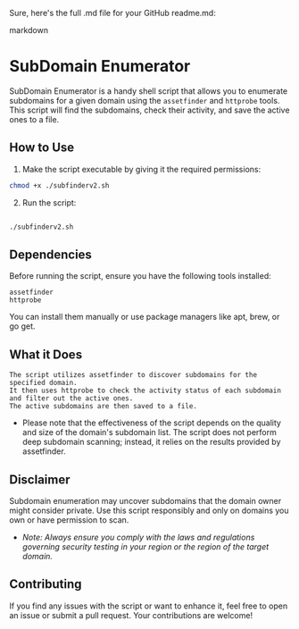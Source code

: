 Sure, here's the full .md file for your GitHub readme.md:

markdown

# SubDomain Enumerator

SubDomain Enumerator is a handy shell script that allows you to enumerate subdomains for a given domain using the `assetfinder` and `httprobe` tools. This script will find the subdomains, check their activity, and save the active ones to a file.

## How to Use

1. Make the script executable by giving it the required permissions:

```bash
chmod +x ./subfinderv2.sh
```

 2. Run the script:

```bash

./subfinderv2.sh
```

## Dependencies

Before running the script, ensure you have the following tools installed:

    assetfinder
    httprobe

You can install them manually or use package managers like apt, brew, or go get.
## What it Does

    The script utilizes assetfinder to discover subdomains for the specified domain.
    It then uses httprobe to check the activity status of each subdomain and filter out the active ones.
    The active subdomains are then saved to a file.

* Please note that the effectiveness of the script depends on the quality and size of the domain's subdomain list. The script does not perform deep subdomain scanning; instead, it relies on the results provided by assetfinder.
## Disclaimer

Subdomain enumeration may uncover subdomains that the domain owner might consider private. Use this script responsibly and only on domains you own or have permission to scan.

* _Note: Always ensure you comply with the laws and regulations governing security testing in your region or the region of the target domain._
## Contributing

If you find any issues with the script or want to enhance it, feel free to open an issue or submit a pull request. Your contributions are welcome!

